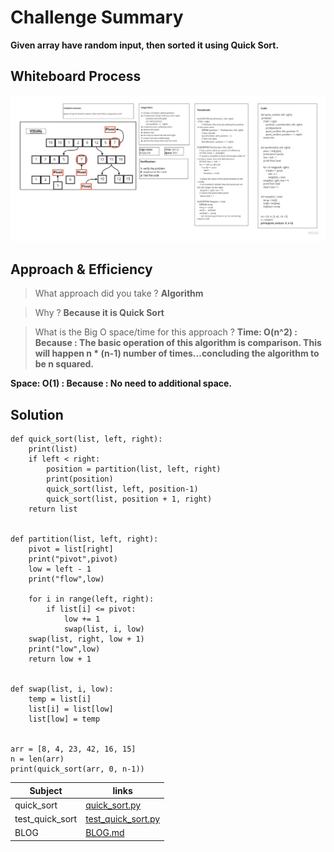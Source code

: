 # Challenge Summary

**Given array have random input, then sorted it using Quick Sort.**

## Whiteboard Process

![Whiteboard Process](quick-sort.jpg)

## Approach & Efficiency

> What approach did you take ? 
**Algorithm**

> Why ? 
**Because it is Quick Sort**

> What is the Big O space/time for this approach ?
**Time: O(n^2) : Because : The basic operation of this algorithm is comparison. This will happen n * (n-1) number of times…concluding the algorithm to be n squared.**

**Space: O(1) : Because : No need to additional space.**

## Solution
```
def quick_sort(list, left, right):
    print(list)
    if left < right:
        position = partition(list, left, right)
        print(position)
        quick_sort(list, left, position-1)
        quick_sort(list, position + 1, right)
    return list


def partition(list, left, right):
    pivot = list[right]
    print("pivot",pivot)
    low = left - 1
    print("flow",low)

    for i in range(left, right):
        if list[i] <= pivot:
            low += 1
            swap(list, i, low)
    swap(list, right, low + 1)
    print("low",low)
    return low + 1


def swap(list, i, low):
    temp = list[i]
    list[i] = list[low]
    list[low] = temp


arr = [8, 4, 23, 42, 16, 15]
n = len(arr)
print(quick_sort(arr, 0, n-1))

```
 

| Subject     | links |
| ----------- | ----------- |
| quick_sort | [quick_sort.py](quick_sort/quick_sort.py) |
| test_quick_sort | [test_quick_sort.py](tests/test_quick_sort.py) |
| BLOG | [BLOG.md](BLOG.md) |